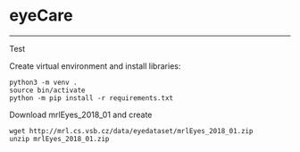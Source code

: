 # eyeCare

---

Test

Create virtual environment and install libraries:
```
python3 -m venv .
source bin/activate
python -m pip install -r requirements.txt
```

Download mrlEyes_2018_01 and create 
```
wget http://mrl.cs.vsb.cz/data/eyedataset/mrlEyes_2018_01.zip
unzip mrlEyes_2018_01.zip
```